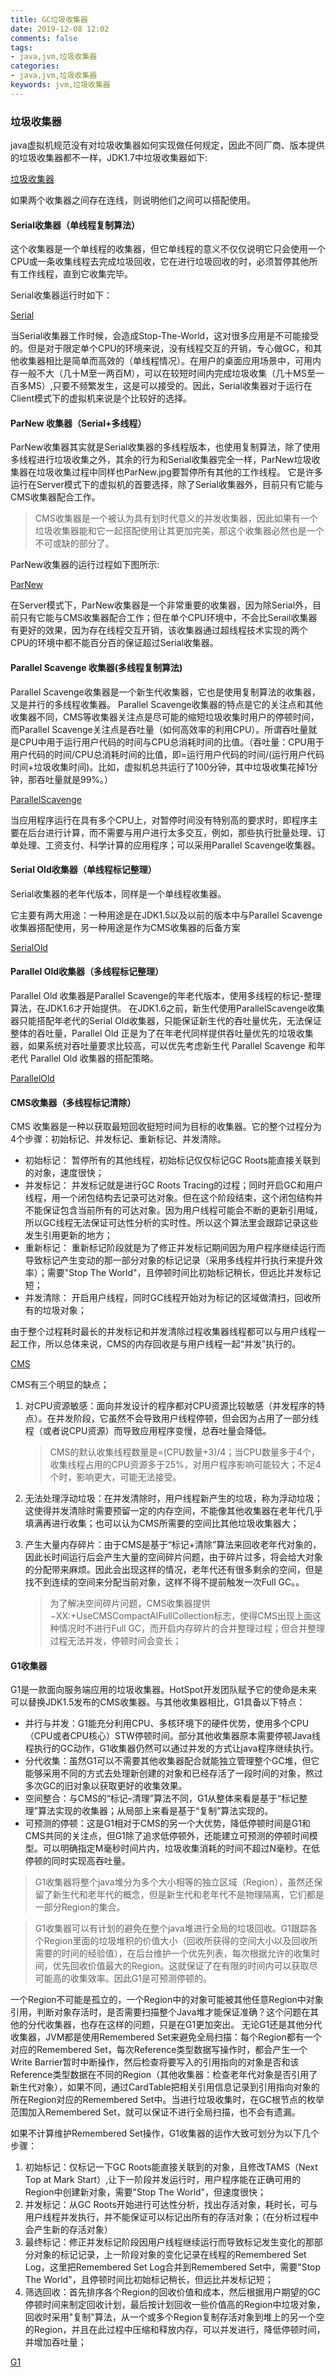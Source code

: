 ```yaml
---
title: GC垃圾收集器
date: 2019-12-08 12:02
comments: false
tags: 
- java,jvm,垃圾收集器
categories: 
- java,jvm,垃圾收集器
keywords: jvm,垃圾收集器
---
```


### 垃圾收集器

java虚拟机规范没有对垃圾收集器如何实现做任何规定，因此不同厂商、版本提供的垃圾收集器都不一样，JDK1.7中垃圾收集器如下:

[垃圾收集器](../../../uploads/jvm/垃圾收集器.jpg)

如果两个收集器之间存在连线，则说明他们之间可以搭配使用。

#### Serial收集器（单线程复制算法）

这个收集器是一个单线程的收集器，但它单线程的意义不仅仅说明它只会使用一个CPU或一条收集线程去完成垃圾回收，它在进行垃圾回收的时，必须暂停其他所有工作线程，直到它收集完毕。

Serial收集器运行时如下：

[Serial](../../../uploads/jvm/serial.jpg)

当Serial收集器工作时候，会造成Stop-The-World，这对很多应用是不可能接受的。但是对于限定单个CPU的环境来说，没有线程交互的开销，专心做GC，和其他收集器相比是简单而高效的（单线程情况）。在用户的桌面应用场景中，可用内存一般不大（几十M至一两百M），可以在较短时间内完成垃圾收集（几十MS至一百多MS）,只要不频繁发生，这是可以接受的。因此，Serial收集器对于运行在Client模式下的虚拟机来说是个比较好的选择。

#### ParNew 收集器（Serial+多线程）

ParNew收集器其实就是Serial收集器的多线程版本，也使用复制算法，除了使用多线程进行垃圾收集之外，其余的行为和Serial收集器完全一样，ParNew垃圾收集器在垃圾收集过程中同样也ParNew.jpg要暂停所有其他的工作线程。
它是许多运行在Server模式下的虚拟机的首要选择，除了Serial收集器外，目前只有它能与CMS收集器配合工作。

> CMS收集器是一个被认为具有划时代意义的并发收集器，因此如果有一个垃圾收集器能和它一起搭配使用让其更加完美，那这个收集器必然也是一个不可或缺的部分了。

ParNew收集器的运行过程如下图所示:

[ParNew](../../../uploads/jvm/ParNew.jpg)

在Server模式下，ParNew收集器是一个非常重要的收集器，因为除Serial外，目前只有它能与CMS收集器配合工作；但在单个CPU环境中，不会比Serail收集器有更好的效果，因为存在线程交互开销，该收集器通过超线程技术实现的两个CPU的环境中都不能百分百的保证超过Serial收集器。

#### Parallel Scavenge 收集器(多线程复制算法)

Parallel Scavenge收集器是一个新生代收集器，它也是使用复制算法的收集器，又是并行的多线程收集器。
Parallel Scavenge收集器的特点是它的关注点和其他收集器不同，CMS等收集器关注点是尽可能的缩短垃圾收集时用户的停顿时间，而Parallel Scavenge关注点是吞吐量（如何高效率的利用CPU）。所谓吞吐量就是CPU中用于运行用户代码的时间与CPU总消耗时间的比值。（吞吐量：CPU用于用户代码的时间/CPU总消耗时间的比值，即=运行用户代码的时间/(运行用户代码时间+垃圾收集时间)。比如，虚拟机总共运行了100分钟，其中垃圾收集花掉1分钟，那吞吐量就是99%。）

[ParallelScavenge](../../../uploads/jvm/ParallelScavenge.jpg)

当应用程序运行在具有多个CPU上，对暂停时间没有特别高的要求时，即程序主要在后台进行计算，而不需要与用户进行太多交互，例如，那些执行批量处理、订单处理、工资支付、科学计算的应用程序；可以采用Parallel Scavenge收集器。

#### Serial Old收集器（单线程标记整理）

Serial收集器的老年代版本，同样是一个单线程收集器。

它主要有两大用途：一种用途是在JDK1.5以及以前的版本中与Parallel Scavenge收集器搭配使用，另一种用途是作为CMS收集器的后备方案

[SerialOld](../../../uploads/jvm/SerialOld.jpg)


#### Parallel Old收集器（多线程标记整理）

Parallel Old 收集器是Parallel Scavenge的年老代版本，使用多线程的标记-整理算法，在JDK1.6才开始提供。
在JDK1.6之前，新生代使用ParallelScavenge收集器只能搭配年老代的Serial Old收集器，只能保证新生代的吞吐量优先，无法保证整体的吞吐量，Parallel Old 正是为了在年老代同样提供吞吐量优先的垃圾收集器，如果系统对吞吐量要求比较高，可以优先考虑新生代 Parallel Scavenge 和年老代 Parallel Old 收集器的搭配策略。

[ParallelOld](../../../uploads/jvm/ParallelOld.jpg)


#### CMS收集器（多线程标记清除）

CMS 收集器是一种以获取最短回收挺短时间为目标的收集器。它的整个过程分为4个步骤：初始标记、并发标记、重新标记、并发清除。

- 初始标记： 暂停所有的其他线程，初始标记仅仅标记GC Roots能直接关联到的对象，速度很快；
- 并发标记： 并发标记就是进行GC Roots Tracing的过程；同时开启GC和用户线程，用一个闭包结构去记录可达对象。但在这个阶段结束，这个闭包结构并不能保证包含当前所有的可达对象。因为用户线程可能会不断的更新引用域，所以GC线程无法保证可达性分析的实时性。所以这个算法里会跟踪记录这些发生引用更新的地方；
- 重新标记： 重新标记阶段就是为了修正并发标记期间因为用户程序继续运行而导致标记产生变动的那一部分对象的标记记录（采用多线程并行执行来提升效率）；需要"Stop The World"，且停顿时间比初始标记稍长，但远比并发标记短；
- 并发清除： 开启用户线程，同时GC线程开始对为标记的区域做清扫，回收所有的垃圾对象；

由于整个过程耗时最长的并发标记和并发清除过程收集器线程都可以与用户线程一起工作，所以总体来说，CMS的内存回收是与用户线程一起“并发”执行的。


[CMS](../../../uploads/jvm/CMS.jpg)

CMS有三个明显的缺点；

1. 对CPU资源敏感：面向并发设计的程序都对CPU资源比较敏感（并发程序的特点）。在并发阶段，它虽然不会导致用户线程停顿，但会因为占用了一部分线程（或者说CPU资源）而导致应用程序变慢，总吞吐量会降低。
    > CMS的默认收集线程数量是=(CPU数量+3)/4；当CPU数量多于4个，收集线程占用的CPU资源多于25%，对用户程序影响可能较大；不足4个时，影响更大，可能无法接受。

2. 无法处理浮动垃圾：在并发清除时，用户线程新产生的垃圾，称为浮动垃圾；这使得并发清除时需要预留一定的内存空间，不能像其他收集器在老年代几乎填满再进行收集；也可以认为CMS所需要的空间比其他垃圾收集器大；
3. 产生大量内存碎片：由于CMS是基于“标记+清除”算法来回收老年代对象的，因此长时间运行后会产生大量的空间碎片问题，由于碎片过多，将会给大对象的分配带来麻烦。因此会出现这样的情况，老年代还有很多剩余的空间，但是找不到连续的空间来分配当前对象，这样不得不提前触发一次Full GC。。
    > 为了解决空间碎片问题，CMS收集器提供−XX:+UseCMSCompactAlFullCollection标志，使得CMS出现上面这种情况时不进行Full GC，而开启内存碎片的合并整理过程；但合并整理过程无法并发，停顿时间会变长；

#### G1收集器

G1是一款面向服务端应用的垃圾收集器。HotSpot开发团队赋予它的使命是未来可以替换JDK1.5发布的CMS收集器。与其他收集器相比，G1具备以下特点：

- 并行与并发：G1能充分利用CPU、多核环境下的硬件优势，使用多个CPU（CPU或者CPU核心）STW停顿时间。部分其他收集器原本需要停顿Java线程执行的GC动作，G1收集器仍然可以通过并发的方式让java程序继续执行。
- 分代收集：虽然G1可以不需要其他收集器配合就能独立管理整个GC堆，但它能够采用不同的方式去处理新创建的对象和已经存活了一段时间的对象，熬过多次GC的旧对象以获取更好的收集效果。
- 空间整合：与CMS的“标记–清理”算法不同，G1从整体来看是基于“标记整理”算法实现的收集器；从局部上来看是基于“复制”算法实现的。
- 可预测的停顿：这是G1相对于CMS的另一个大优势，降低停顿时间是G1和CMS共同的关注点，但G1除了追求低停顿外，还能建立可预测的停顿时间模型。可以明确指定M毫秒时间片内，垃圾收集消耗的时间不超过N毫秒。在低停顿的同时实现高吞吐量。

> G1收集器将整个java堆分为多个大小相等的独立区域（Region），虽然还保留了新生代和老年代的概念，但是新生代和老年代不是物理隔离，它们都是一部分Region的集合。

> G1收集器可以有计划的避免在整个java堆进行全局的垃圾回收。G1跟踪各个Region里面的垃圾堆积的价值大小（回收所获得的空间大小以及回收所需要的时间的经验值），在后台维护一个优先列表，每次根据允许的收集时间，优先回收价值最大的Region。这就保证了在有限的时间内可以获取尽可能高的收集效率。因此G1是可预测停顿的。

一个Region不可能是孤立的，一个Region中的对象可能被其他任意Region中对象引用，判断对象存活时，是否需要扫描整个Java堆才能保证准确？这个问题在其他的分代收集器，也存在这样的问题，只是在G1更加突出。
无论G1还是其他分代收集器，JVM都是使用Remembered Set来避免全局扫描：每个Region都有一个对应的Remembered Set，每次Reference类型数据写操作时，都会产生一个Write Barrier暂时中断操作，然后检查将要写入的引用指向的对象是否和该Reference类型数据在不同的Region（其他收集器：检查老年代对象是否引用了新生代对象），如果不同，通过CardTable把相关引用信息记录到引用指向对象的所在Region对应的Remembered Set中。当进行垃圾收集时，在GC根节点的枚举范围加入Remembered Set，就可以保证不进行全局扫描，也不会有遗漏。
                                           
                                           
如果不计算维护Remembered Set操作，G1收集器的运作大致可划分为以下几个步骤：

1. 初始标记：仅标记一下GC Roots能直接关联到的对象，且修改TAMS（Next Top at Mark Start）,让下一阶段并发运行时，用户程序能在正确可用的Region中创建新对象，需要"Stop The World"，但速度很快；
2. 并发标记：从GC Roots开始进行可达性分析，找出存活对象，耗时长，可与用户线程并发执行，并不能保证可以标记出所有的存活对象；（在分析过程中会产生新的存活对象）
3. 最终标记：修正并发标记阶段因用户线程继续运行而导致标记发生变化的那部分对象的标记记录，上一阶段对象的变化记录在线程的Remembered Set Log，这里把Remembered Set Log合并到Remembered Set中，需要"Stop The World"，且停顿时间比初始标记稍长，但远比并发标记短；
4. 筛选回收：首先排序各个Region的回收价值和成本，然后根据用户期望的GC停顿时间来制定回收计划，最后按计划回收一些价值高的Region中垃圾对象，回收时采用"复制"算法，从一个或多个Region复制存活对象到堆上的另一个空的Region，并且在此过程中压缩和释放内存，可以并发进行，降低停顿时间，并增加吞吐量；

[G1](../../../uploads/jvm/G1.jpg)














